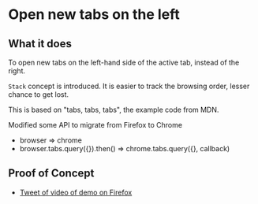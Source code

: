 # Open new tabs on the left

## What it does

To open new tabs on the left-hand side of the active tab, instead of the right.

`Stack` concept is introduced. It is easier to track the browsing order, lesser chance to get lost.

This is based on "tabs, tabs, tabs", the example code from MDN.

Modified some API to migrate from Firefox to Chrome
- browser => chrome
- browser.tabs.query({}).then() => chrome.tabs.query({}, callback)

## Proof of Concept

- [Tweet of video of demo on Firefox](https://twitter.com/ssms54/status/1368744609749241860)
